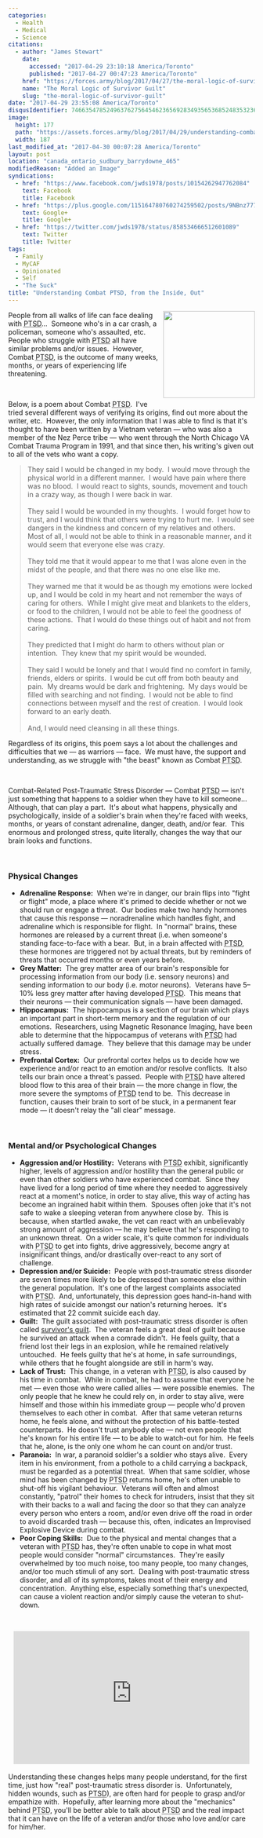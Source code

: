 ```yaml
---
categories:
  - Health
  - Medical
  - Science
citations:
  - author: "James Stewart"
    date:
      accessed: "2017-04-29 23:10:18 America/Toronto"
      published: "2017-04-27 00:47:23 America/Toronto"
    href: "https://forces.army/blog/2017/04/27/the-moral-logic-of-survivor-guilt"
    name: "The Moral Logic of Survivor Guilt"
    slug: "the-moral-logic-of-survivor-guilt"
date: "2017-04-29 23:55:08 America/Toronto"
disqusIdentifier: 7466354785249637627564546236569283493565368524835323626473943369973484656984387963336249983965376348
image:
  height: 177
  path: "https://assets.forces.army/blog/2017/04/29/understanding-combat-ptsd-from-the-inside-out/hotlink-ok/combat-ptsd_187x177.png"
  width: 187
last_modified_at: "2017-04-30 00:07:28 America/Toronto"
layout: post
location: "canada_ontario_sudbury_barrydowne_465"
modifiedReason: "Added an Image"
syndications:
  - href: "https://www.facebook.com/jwds1978/posts/10154262947762084"
    text: Facebook
    title: Facebook
  - href: "https://plus.google.com/115164780760274259502/posts/9NBnz777Pxb"
    text: Google+
    title: Google+
  - href: "https://twitter.com/jwds1978/status/858534666512601089"
    text: Twitter
    title: Twitter
tags:
  - Family
  - MyCAF
  - Opinionated
  - Self
  - "The Suck"
title: "Understanding Combat PTSD, from the Inside, Out"
---
```


<img alt="" height="177" src="{{ site.uri.assets }}/blog/2017/04/29/understanding-combat-ptsd-from-the-inside-out/combat-ptsd_187x177.png"
  style="border: 0px; float: right; margin-bottom: 10px; margin-left: 10px;" width="187" />
<p>
  People from all walks of life can face dealing with <abbr title="Post-Traumatic Stress Disorder">PTSD</abbr>&hellip;&nbsp; Someone who's in a car crash, a
  policeman, someone who's assaulted, etc.&nbsp; People who struggle with <abbr title="Post-Traumatic Stress Disorder">PTSD</abbr> all have similar problems
  and/or issues.&nbsp; However, Combat <abbr title="Post-Traumatic Stress Disorder">PTSD</abbr>, is the outcome of many weeks, months, or years of experiencing
  life threatening.
</p>
<p>
  &nbsp;
</p>
<!-- excerptBreak -->
<p>
  Below, is a poem about Combat <abbr title="Post-Traumatic Stress Disorder">PTSD</abbr>.&nbsp; I've tried several different ways of verifying its origins, find
  out more about the writer, etc.&nbsp; However, the only information that I was able to find is that it's thought to have been written by a Vietnam veteran
  &#8212; who was also a member of the Nez Perce tribe &#8212; who went through the North Chicago VA Combat Trauma Program in 1991, and that since then, his
  writing's given out to all of the vets who want a copy.
  <blockquote>
    They said I would be changed in my body.&nbsp; I would move through the physical world in a different manner.&nbsp; I would have pain where there was no
    blood.&nbsp; I would react to sights, sounds, movement and touch in a crazy way, as though I were back in war.<br />
    &nbsp;<br />
    They said I would be wounded in my thoughts.&nbsp; I would forget how to trust, and I would think that others were trying to hurt me.&nbsp; I would see
    dangers in the kindness and concern of my relatives and others.&nbsp; Most of all, I would not be able to think in a reasonable manner, and it would seem
    that everyone else was crazy.<br />
    &nbsp;<br />
    They told me that it would appear to me that I was alone even in the midst of the people, and that there was no one else like me.<br />
    &nbsp;<br />
    They warned me that it would be as though my emotions were locked up, and I would be cold in my heart and not remember the ways of caring for others.&nbsp;
    While I might give meat and blankets to the elders, or food to the children, I would not be able to feel the goodness of these actions.&nbsp; That I would
    do these things out of habit and not from caring.<br />
    &nbsp;<br />
    They predicted that I might do harm to others without plan or intention.&nbsp; They knew that my spirit would be wounded.<br />
    &nbsp;<br />
    They said I would be lonely and that I would find no comfort in family, friends, elders or spirits.&nbsp; I would be cut off from both beauty and
    pain.&nbsp; My dreams would be dark and frightening.&nbsp; My days would be filled with searching and not finding.&nbsp; I would not be able to find
    connections between myself and the rest of creation.&nbsp; I would look forward to an early death.<br />
    &nbsp;<br />
    And, I would need cleansing in all these things.
  </blockquote>
</p>
<p>
  Regardless of its origins, this poem says a lot about the challenges and difficulties that we &#8212; as warriors &#8212; face.&nbsp; We must have, the
  support and understanding, as we struggle with &quot;the beast&quot; known as Combat <abbr title="Post-Traumatic Stress Disorder">PTSD</abbr>.
</p>
<p>
  &nbsp;
</p>
<p>
  Combat-Related Post-Traumatic Stress Disorder &#8212; Combat <abbr title="Post-Traumatic Stress Disorder">PTSD</abbr> &#8212; isn't just something that
  happens to a soldier when they have to kill someone&hellip;&nbsp; Although, that can play a part.&nbsp; It's about what happens, physically and
  psychologically, inside of a soldier's brain when they're faced with weeks, months, or years of constant adrenaline, danger, death, and/or fear.&nbsp; This
  enormous and prolonged stress, quite literally, changes the way that our brain looks and functions.
</p>
<p>
  &nbsp;
</p>
<h3 id="physical-changes">
  Physical Changes
</h3>
<ul>
  <li>
    <span style="font-weight: bolder;">Adrenaline Response:</span>&nbsp; When we're in danger, our brain flips into &quot;fight or flight&quot; mode, a place
    where it's primed to decide whether or not we should run or engage a threat.&nbsp; Our bodies make two handy hormones that cause this response &#8212;
    noradrenaline which handles fight, and adrenaline which is responsible for flight.&nbsp; In &quot;normal&quot; brains, these hormones are released by a
    current threat (i.e. when someone's standing face-to-face with a bear.&nbsp; But, in a brain affected with <abbr
      title="Post-Traumatic Stress Disorder">PTSD</abbr>, these hormones are triggered not by actual threats, but by reminders of threats that occurred months
    or even years before.
  </li>
  <li>
    <span style="font-weight: bolder;">Grey Matter:</span>&nbsp; The grey matter area of our brain's responsible for processing information from our body (i.e.
    sensory neurons) and sending information to our body (i.e. motor neurons).&nbsp; Veterans have 5&#8211;10% less grey matter after having developed
    <abbr title="Post-Traumatic Stress Disorder">PTSD</abbr>.&nbsp; This means that their neurons &#8212; their communication signals &#8212; have been damaged.
  </li>
  <li>
    <span style="font-weight: bolder;">Hippocampus:</span>&nbsp; The hippocampus is a section of our brain which plays an important part in short-term memory
    and the regulation of our emotions.&nbsp; Researchers, using Magnetic Resonance Imaging, have been able to determine that the hippocampus of veterans
    with <abbr title="Post-Traumatic Stress Disorder">PTSD</abbr> had actually suffered damage.&nbsp; They believe that this damage may be under stress.
  </li>
  <li>
    <span style="font-weight: bolder;">Prefrontal Cortex:</span>&nbsp; Our prefrontal cortex helps us to decide how we experience and/or react to an emotion
    and/or resolve conflicts.&nbsp; It also tells our brain once a threat's passed.&nbsp; People with <abbr title="Post-Traumatic Stress Disorder">PTSD</abbr>
    have altered blood flow to this area of their brain &#8212; the more change in flow, the more severe the symptoms of <abbr
      title="Post-Traumatic Stress Disorder">PTSD</abbr> tend to be.&nbsp; This decrease in function, causes their brain to sort of be stuck, in a permanent
    fear mode &#8212; it doesn't relay the &quot;all clear&quot; message.
  </li>
</ul>
<p>
  &nbsp;
</p>
<h3 id="mental-and-or-psychological-changes">
  Mental and/or Psychological Changes
</h3>
<ul>
  <li>
    <span style="font-weight: bolder;">Aggression and/or Hostility:</span>&nbsp; Veterans with <abbr title="Post-Traumatic Stress Disorder">PTSD</abbr> exhibit,
    significantly higher, levels of aggression and/or hostility than the general public or even than other soldiers who have experienced combat.&nbsp; Since
    they have lived for a long period of time where they needed to aggressively react at a moment's notice, in order to stay alive, this way of acting has
    become an ingrained habit within them.&nbsp; Spouses often joke that it's not safe to wake a sleeping veteran from anywhere close by.&nbsp; This is because,
    when startled awake, the vet can react with an unbelievably strong amount of aggression &#8212; he may believe that he's responding to an unknown
    threat.&nbsp; On a wider scale, it's quite common for individuals with <abbr title="Post-Traumatic Stress Disorder">PTSD</abbr> to get into fights, drive
    aggressively, become angry at insignificant things, and/or drastically over-react to any sort of challenge.
  </li>
  <li>
    <span style="font-weight: bolder;">Depression and/or Suicide:</span>&nbsp; People with post-traumatic stress disorder are seven times more likely to be
    depressed than someone else within the general population.&nbsp; It's one of the largest complaints associated with <abbr
      title="Post-Traumatic Stress Disorder">PTSD</abbr>.&nbsp; And, unfortunately, this depression goes hand-in-hand with high rates of suicide amongst our
    nation's returning heroes.&nbsp; It's estimated that 22 commit suicide each day.
  </li>
  <li>
    <span style="font-weight: bolder;">Guilt:</span>&nbsp; The guilt associated with post-traumatic stress disorder is often called <a
      href="{{ site.url }}{{ page.url }}#cite-the-moral-logic-of-survivor-guilt" rel="me" title="The Moral Logic of Survivor Guilt">survivor's guilt</a>.&nbsp;
    The veteran feels a great deal of guilt because he survived an attack when a comrade didn't.&nbsp; He feels guilty, that a friend lost their legs in an
    explosion, while he remained relatively untouched.&nbsp; He feels guilty that he's at home, in safe surroundings, while others that he fought alongside are
    still in harm's way.
  </li>
  <li>
    <span style="font-weight: bolder;">Lack of Trust:</span>&nbsp; This change, in a veteran with <abbr title="Post-Traumatic Stress Disorder">PTSD</abbr>, is
    also caused by his time in combat.&nbsp; While in combat, he had to assume that everyone he met &#8212; even those who were called allies &#8212; were
    possible enemies.&nbsp; The only people that he knew he could rely on, in order to stay alive, were himself and those within his immediate group &#8212;
    people who'd proven themselves to each other in combat.&nbsp; After that same veteran returns home, he feels alone, and without the protection of his
    battle-tested counterparts.&nbsp; He doesn't trust anybody else &#8212; not even people that he's known for his entire life &#8212; to be able to watch-out
    for him.&nbsp; He feels that he, alone, is the only one whom he can count on and/or trust.
  </li>
  <li>
    <span style="font-weight: bolder;">Paranoia:</span>&nbsp; In war, a paranoid soldier's a soldier who stays alive.&nbsp; Every item in his environment, from
    a pothole to a child carrying a backpack, must be regarded as a potential threat.&nbsp; When that same soldier, whose mind has been changed by <abbr
      title="Post-Traumatic Stress Disorder">PTSD</abbr> returns home, he's often unable to shut-off his vigilant behaviour.&nbsp; Veterans will often and
    almost constantly, &quot;patrol&quot; their homes to check for intruders, insist that they sit with their backs to a wall and facing the door so that they
    can analyze every person who enters a room, and/or even drive off the road in order to avoid discarded trash &#8212; because this, often, indicates an
    Improvised Explosive Device during combat.
  </li>
  <li>
    <span style="font-weight: bolder;">Poor Coping Skills:</span>&nbsp; Due to the physical and mental changes that a veteran with <abbr
      title="Post-Traumatic Stress Disorder">PTSD</abbr> has, they're often unable to cope in what most people would consider &quot;normal&quot;
    circumstances.&nbsp; They're easily overwhelmed by too much noise, too many people, too many changes, and/or too much stimuli of any sort.&nbsp; Dealing
    with post-traumatic stress disorder, and all of its symptoms, takes most of their energy and concentration.&nbsp; Anything else, especially something that's
    unexpected, can cause a violent reaction and/or simply cause the veteran to shut-down.
  </li>
</ul>
<p>
  &nbsp;
</p>
<p>
  <iframe allowfullscreen height="271" src="https://www.youtube-nocookie.com/embed/ZWVgFxr4zC8?rel=0"
    style="border: none; display: block; margin-left: auto; margin-right: auto;" width="482"></iframe>
  &nbsp;<br />
  Understanding these changes helps many people understand, for the first time, just how &quot;real&quot; post-traumatic stress disorder is.&nbsp;
  Unfortunately, hidden wounds, such as <abbr title="Post-Traumatic Stress Disorder">PTSD</abbr>), are often hard for people to grasp and/or empathize
  with.&nbsp; Hopefully, after learning more about the &quot;mechanics&quot; behind <abbr title="Post-Traumatic Stress Disorder">PTSD</abbr>, you'll be better
  able to talk about <abbr title="Post-Traumatic Stress Disorder">PTSD</abbr> and the real impact that it can have on the life of a veteran and/or those who
  love and/or care for him/her.
</p>
